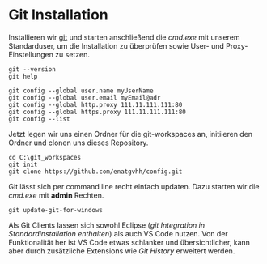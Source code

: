 #

Git Installation
================

Installieren wir [git](https://git-scm.com/downloads) und starten anschließend die *cmd.exe* mit unserem Standarduser, um die Installation zu überprüfen sowie User- und Proxy-Einstellungen zu setzen.
```
git --version
git help

git config --global user.name myUserName
git config --global user.email myEmail@adr
git config --global http.proxy 111.11.111.111:80
git config --global https.proxy 111.11.111.111:80
git config --list
```  
Jetzt legen wir uns einen Ordner für die git-workspaces an, initiieren den Ordner und clonen uns dieses Repository.
```
cd C:\git_workspaces
git init
git clone https://github.com/enatgvhh/config.git
```
Git lässt sich per command line recht einfach updaten. Dazu starten wir die *cmd.exe* mit **admin** Rechten.
```
git update-git-for-windows
```
Als Git Clients lassen sich sowohl Eclipse (*git Integration in Standardinstallation enthalten*) als auch VS Code nutzen. Von der Funktionalität her ist VS Code etwas schlanker und übersichtlicher, kann aber durch zusätzliche Extensions wie *Git History* erweitert werden.
